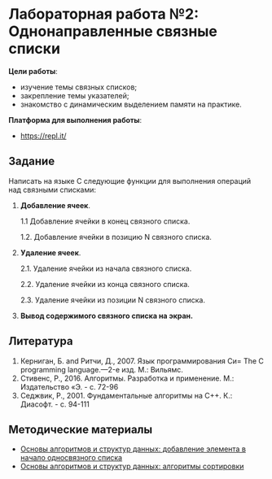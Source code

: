 # Лабораторная работа №2: Однонаправленные связные списки 

**Цели работы**:

- изучение темы связных списков; 
- закрепление темы указателей; 
- знакомство с динамическим выделением памяти на практике.

**Платформа для выполнения работы**:
- https://repl.it/


## Задание

Написать на языке С следующие функции для выполнения операций над связными списками:

1. **Добавление ячеек**.

    1.1 Добавление ячейки в конец связного списка.

    1.2. Добавление ячейки в позицию N связного списка.

2. **Удаление ячеек**.

    2.1. Удаление  ячейки из начала связного списка.

    2.2. Удаление  ячейки из конца связного списка.

    2.3. Удаление  ячейки из позиции N связного списка.

3. **Вывод содержимого связного списка на экран.**


## Литература

1. Керниган, Б. and Ритчи, Д., 2007. Язык программирования Си= The C programming language.—2-е изд. М.: Вильямс.
2. Стивенс, Р., 2016. Алгоритмы. Разработка и применение. М.: Издательство «Э. - с. 72-96
3. Седжвик, Р., 2001. Фундаментальные алгоритмы на С++. К.: Диасофт. - с. 94-111

## Методические материалы

- [Основы алгоритмов и структур данных: добавление элемента в начало односвязного списка](https://github.com/kirlf/itpb/blob/master/autumn/3_linked_lists.md)
- [Основы алгоритмов и структур данных: алгоритмы сортировки](https://github.com/kirlf/itpb/blob/master/autumn/4_sorting.md)
